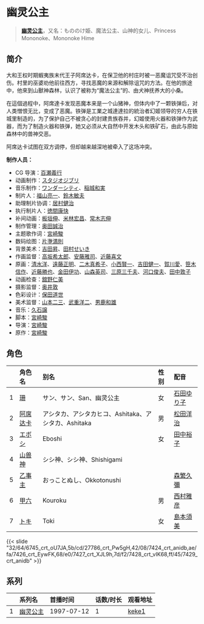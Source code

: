 # 幽灵公主


> <u>**[幽灵公主](https://bgm.tv/subject/310)**</u>，又名：もののけ姫、魔法公主、山神的女儿、Princess Mononoke、Mononoke Hime

## 简介

大和王权时期蝦夷族末代王子阿席达卡，在保卫他的村庄时被一恶魔诅咒受不治创伤。村里的巫婆劝他前往西方，寻找恶魔的来源和解除诅咒的方法。在他的旅途中，他來到山獸神森林，认识了被称为“魔法公主”的、由犬神抚养大的小桑。

在這個過程中，阿席達卡发现恶魔本来是一个山猪神，但体内中了一颗铁弹后，对人类憎恨无比，变成了恶魔。铁弹是工業之城達達拉的統治者幻姬领导的穷人在铁城里制造的，为了保护自己不被贪心的封建贵族吞并，幻姬使用火器和铁弹作为武器，而为了制造火器和铁弹，她又必须从大自然中开发木头和铁矿石，由此与原始森林中的兽神交恶。

阿席达卡试图在双方调停，但却越来越深地被牵入了这场冲突。

**制作人员：**
- CG 导演：[百瀬義行](https://bgm.tv/person/1347)
- 动画制作：[スタジオジブリ](https://bgm.tv/person/2216)
- 音乐制作：[ワンダーシティ](https://bgm.tv/person/39707)、[稲城和実](https://bgm.tv/person/2217)
- 制片人：[福山亮一](https://bgm.tv/person/39716)、[鈴木敏夫](https://bgm.tv/person/2215)
- 助理制片协调：[居村健治](https://bgm.tv/person/15786)
- 执行制片人：[徳間康快](https://bgm.tv/person/2117)
- 补间动画：[板垣伸](https://bgm.tv/person/1663)、[米林宏昌](https://bgm.tv/person/7724)、[常木志伸](https://bgm.tv/person/10365)
- 制作管理：[奥田誠治](https://bgm.tv/person/19591)
- 主题歌作词：[宮崎駿](https://bgm.tv/person/1040)
- 数码绘图：[片塰満則](https://bgm.tv/person/32036)
- 背景美术：[吉田昇](https://bgm.tv/person/15473)、[田村せいき](https://bgm.tv/person/6772)
- 作画监督：[高坂希太郎](https://bgm.tv/person/1665)、[安藤雅司](https://bgm.tv/person/1592)、[近藤喜文](https://bgm.tv/person/1509)
- 原画：[清水洋](https://bgm.tv/person/3564)、[遠藤正明](https://bgm.tv/person/11616)、[二木真希子](https://bgm.tv/person/11680)、[小西賢一](https://bgm.tv/person/2176)、[吉田健一](https://bgm.tv/person/2727)、[賀川愛](https://bgm.tv/person/2068)、[笹木信作](https://bgm.tv/person/14792)、[近藤勝也](https://bgm.tv/person/2109)、[金田伊功](https://bgm.tv/person/2653)、[山森英司](https://bgm.tv/person/21472)、[三原三千夫](https://bgm.tv/person/805)、[河口俊夫](https://bgm.tv/person/3393)、[田中敦子](https://bgm.tv/person/11679)
- 动画检查：[舘野仁美](https://bgm.tv/person/34701)
- 摄影监督：[奥井敦](https://bgm.tv/person/1044)
- 色彩设计：[保田道世](https://bgm.tv/person/1510)
- 美术监督：[山本二三](https://bgm.tv/person/3471)、[武重洋二](https://bgm.tv/person/11682)、[男鹿和雄](https://bgm.tv/person/11681)
- 音乐：[久石譲](https://bgm.tv/person/1638)
- 脚本：[宮崎駿](https://bgm.tv/person/1040)
- 导演：[宮崎駿](https://bgm.tv/person/1040)
- 原作：[宮崎駿](https://bgm.tv/person/1040)

## 角色

|     |   角色名   |   别名  | 性别 |  配音  |
|:--- |:------  |:----      |:---  |:--   |
| 1 | [珊](https://bgm.tv/character/6745) | サン、サン、San、幽灵公主 | 女 | [石田ゆり子](https://bgm.tv/person/4522) |
| 2 | [阿席达卡](https://bgm.tv/character/27786) | アシタカ、アシタカヒコ、Ashitaka、アシタカ、Ashitaka | 男 | [松田洋治](https://bgm.tv/person/4532) |
| 3 | [エボシ](https://bgm.tv/character/7424) | Eboshi | 女 | [田中裕子](https://bgm.tv/person/4521) |
| 4 | [山兽神](https://bgm.tv/character/7426) | シシ神、シシ神、Shishigami |  |  |
| 5 | [乙事主](https://bgm.tv/character/7427) | おっことぬし、Okkotonushi |  | [森繁久彌](https://bgm.tv/person/4520) |
| 6 | [甲六](https://bgm.tv/character/7428) | Kouroku | 男 | [西村雅彦](https://bgm.tv/person/4519) |
| 7 | [トキ](https://bgm.tv/character/7429) | Toki | 女 | [島本須美](https://bgm.tv/person/4182) |

{{< slide "32/64/6745_crt_oU7JA,5b/cd/27786_crt_Pw5gH,42/08/7424_crt_anidb,ae/fa/7426_crt_EywFK,68/e0/7427_crt_XJL9h,7d/f2/7428_crt_vIK68,ff/45/7429_crt_anidb" >}}

## 系列

|     | 系列名  | 首播时间       | 话数/时长 | 观看地址                                                     |
| :-- | :--- | :--------- | :---- | :------------------------------------------------------- |
| 1   |[幽灵公主](https://bgm.tv/subject/310)| 1997-07-12 | 1     | [keke1](https://www.keke1.app/play/178909-4-178373.html) |



